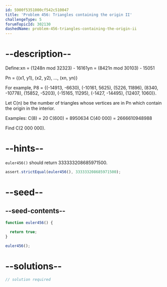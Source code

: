 ```yaml
---
id: 5900f5351000cf542c510047
title: 'Problem 456: Triangles containing the origin II'
challengeType: 5
forumTopicId: 302130
dashedName: problem-456-triangles-containing-the-origin-ii
---
```


# --description--

Define:xn = (1248n mod 32323) - 16161yn = (8421n mod 30103) - 15051

Pn = {(x1, y1), (x2, y2), ..., (xn, yn)}

For example, P8 = {(-14913, -6630), (-10161, 5625), (5226, 11896), (8340, -10778), (15852, -5203), (-15165, 11295), (-1427, -14495), (12407, 1060)}.

Let C(n) be the number of triangles whose vertices are in Pn which contain the origin in the interior.

Examples: C(8) = 20 C(600) = 8950634 C(40 000) = 2666610948988

Find C(2 000 000).

# --hints--

`euler456()` should return 333333208685971500.

```js
assert.strictEqual(euler456(), 333333208685971500);
```

# --seed--

## --seed-contents--

```js
function euler456() {

  return true;
}

euler456();
```

# --solutions--

```js
// solution required
```
